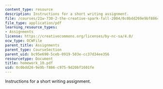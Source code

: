 ```yaml
---
content_type: resource
description: Instructions for a short writing assignment.
file: /courses/21w-730-2-the-creative-spark-fall-2004/0c0bdd269e9bf886c9759d20bf1601fe_homework_10.pdf
file_type: application/pdf
learning_resource_types:
- Assignments
license: https://creativecommons.org/licenses/by-nc-sa/4.0/
ocw_type: OCWFile
parent_title: Assignments
parent_type: CourseSection
parent_uid: bc95e690-5ceb-0919-503e-cc37d34ee356
resourcetype: Document
title: homework_10.pdf
uid: 0c0bdd26-9e9b-f886-c975-9d20bf1601fe
---
```

Instructions for a short writing assignment.